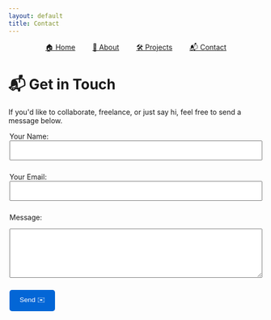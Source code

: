 ```yaml
---
layout: default
title: Contact
---
```


<nav style="text-align:center; margin-bottom: 2rem;">
  <a href="/index.html" style="margin: 0 15px;">🏠 Home</a>
  <a href="/about.html" style="margin: 0 15px;">👤 About</a>
  <a href="/projects.html" style="margin: 0 15px;">🛠 Projects</a>
  <a href="/contact.html" style="margin: 0 15px;">📬 Contact</a>
</nav>

# 📬 Get in Touch

If you'd like to collaborate, freelance, or just say hi, feel free to send a message below.

<form action="https://formspree.io/f/mkgblvrn" method="POST" style="max-width: 500px; margin: auto;">
  <label>Your Name:</label><br>
  <input type="text" name="name" required style="width: 100%; padding: 10px; margin-bottom: 10px;" />

  <label>Your Email:</label><br>
  <input type="email" name="_replyto" required style="width: 100%; padding: 10px; margin-bottom: 10px;" />

  <label>Message:</label><br>
  <textarea name="message" rows="5" required style="width: 100%; padding: 10px; margin-bottom: 10px;"></textarea>

  <button type="submit" style="padding: 10px 20px; background: #0366d6; color: white; border: none; border-radius: 5px;">Send ✉️</button>
</form>
